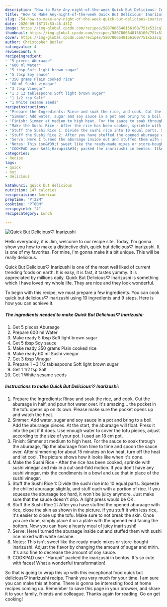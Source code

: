 ```yaml
---
description: "How to Make Any-night-of-the-week Quick But Delicious♡ Inarizushi"
title: "How to Make Any-night-of-the-week Quick But Delicious♡ Inarizushi"
slug: 754-how-to-make-any-night-of-the-week-quick-but-delicious-inarizushi
date: 2020-09-18T17:53:46.431Z
image: https://img-global.cpcdn.com/recipes/5807806648156160/751x532cq70/quick-but-delicious♡-inarizushi-recipe-main-photo.jpg
thumbnail: https://img-global.cpcdn.com/recipes/5807806648156160/751x532cq70/quick-but-delicious♡-inarizushi-recipe-main-photo.jpg
cover: https://img-global.cpcdn.com/recipes/5807806648156160/751x532cq70/quick-but-delicious♡-inarizushi-recipe-main-photo.jpg
author: Christopher Butler
ratingvalue: 4
reviewcount: 6
recipeingredient:
- "5 pieces Aburaage"
- "600 ml Water"
- "5 tbsp Soft light brown sugar"
- "5 tbsp Soy sauce"
- "350 grams Plain cooked rice"
- "60 ml Sushi vinegar"
- "3 tbsp Vinegar"
- "1 3 12 tablespoons Soft light brown sugar"
- "1 1/2 tsp Salt"
- "1 White sesame seeds"
recipeinstructions:
- "Prepare the Ingredients: Rinse and soak the rice, and cook. Cut the aburaage in half, and pour hot water over. It&#39;s amazing... the pocket in the tofu opens up on its own. Please make sure the pocket opens up and watch the heat."
- "Simmer: Add water, sugar and soy sauce in a pot and bring to a boil. Add the aburaage pieces. At the start, the aburaage will float. Press it into the pot if it does. Use enough water to cover the tofu pieces, adjust according to the size of your pot. I used an 18 cm pot."
- "Finish: Simmer at medium to high heat. For the sauce to soak through the aburaage, flip the aburaage from time to time and spoon the sauce over. After simmering for about 15 minutes on low heat, turn off the heat and let cool. The picture shows how it looks like when it&#39;s done."
- "Make the Sushi Rice - After the rice has been cooked, sprinkle with sushi vinegar and mix in a cut-and-fold motion. If you don&#39;t have any sushi vinegar, mix the condiments in a bowl and use that in place of the sushi vinegar."
- "Stuff the Sushi Rice 1: Divide the sushi rice into 10 equal parts. Squeeze the chilled aburaage slightly, and stuff each with a portion of rice. If you squeeze the aburaage too hard, it won&#39;t be juicy anymore. Just make sure that the sauce doesn&#39;t drip. A light press would be OK."
- "Stuff the Sushi Rice 2: After you have stuffed the opened aburaage with rice, close the skin as shown in the picture. If you stuff it with less rice, it&#39;s easier to close up the tofu. Make sure to not break the skin. Once you are done, simply place it on a plate with the opened end facing the bottom. Now you can have a hearty meal of juicy inari sushi!"
- "Serve: Here I turned the aburaage inside out and stuffed them with sushi rice mixed with white sesame."
- "Notes: This isn&#39;t sweet like the ready-made mixes or store-bought inarizushi. Adjust the flavor by changing the amount of sugar and mirin. It&#39;s also fine to decrease the amount of soy sauce."
- "COOKPAD user &#34;Harupii&#34; packed the inarizushi in bentos. It&#39;s so cute with faces! What a wonderful transformation!"
categories:
- Recipe
tags:
- quick
- but
- delicious

katakunci: quick but delicious 
nutrition: 147 calories
recipecuisine: American
preptime: "PT22M"
cooktime: "PT60M"
recipeyield: "4"
recipecategory: Lunch

---
```



![Quick But Delicious♡ Inarizushi](https://img-global.cpcdn.com/recipes/5807806648156160/751x532cq70/quick-but-delicious♡-inarizushi-recipe-main-photo.jpg)

Hello everybody, it is Jim, welcome to our recipe site. Today, I'm gonna show you how to make a distinctive dish, quick but delicious♡ inarizushi. It is one of my favorites. For mine, I'm gonna make it a bit unique. This will be really delicious.



Quick But Delicious♡ Inarizushi is one of the most well liked of current trending foods on earth. It is easy, it is fast, it tastes yummy. It is appreciated by millions daily. Quick But Delicious♡ Inarizushi is something which I have loved my whole life. They are nice and they look wonderful.


To begin with this recipe, we must prepare a few ingredients. You can cook quick but delicious♡ inarizushi using 10 ingredients and 9 steps. Here is how you can achieve it.

<!--inarticleads1-->

##### The ingredients needed to make Quick But Delicious♡ Inarizushi:

1. Get 5 pieces Aburaage
1. Prepare 600 ml Water
1. Make ready 5 tbsp Soft light brown sugar
1. Get 5 tbsp Soy sauce
1. Make ready 350 grams Plain cooked rice
1. Make ready 60 ml Sushi vinegar
1. Get 3 tbsp Vinegar
1. Prepare 1 ~3 1/2 tablespoons Soft light brown sugar
1. Get 1 1/2 tsp Salt
1. Get 1 White sesame seeds




<!--inarticleads2-->

##### Instructions to make Quick But Delicious♡ Inarizushi:

1. Prepare the Ingredients: Rinse and soak the rice, and cook. Cut the aburaage in half, and pour hot water over. It&#39;s amazing... the pocket in the tofu opens up on its own. Please make sure the pocket opens up and watch the heat.
1. Simmer: Add water, sugar and soy sauce in a pot and bring to a boil. Add the aburaage pieces. At the start, the aburaage will float. Press it into the pot if it does. Use enough water to cover the tofu pieces, adjust according to the size of your pot. I used an 18 cm pot.
1. Finish: Simmer at medium to high heat. For the sauce to soak through the aburaage, flip the aburaage from time to time and spoon the sauce over. After simmering for about 15 minutes on low heat, turn off the heat and let cool. The picture shows how it looks like when it&#39;s done.
1. Make the Sushi Rice - After the rice has been cooked, sprinkle with sushi vinegar and mix in a cut-and-fold motion. If you don&#39;t have any sushi vinegar, mix the condiments in a bowl and use that in place of the sushi vinegar.
1. Stuff the Sushi Rice 1: Divide the sushi rice into 10 equal parts. Squeeze the chilled aburaage slightly, and stuff each with a portion of rice. If you squeeze the aburaage too hard, it won&#39;t be juicy anymore. Just make sure that the sauce doesn&#39;t drip. A light press would be OK.
1. Stuff the Sushi Rice 2: After you have stuffed the opened aburaage with rice, close the skin as shown in the picture. If you stuff it with less rice, it&#39;s easier to close up the tofu. Make sure to not break the skin. Once you are done, simply place it on a plate with the opened end facing the bottom. Now you can have a hearty meal of juicy inari sushi!
1. Serve: Here I turned the aburaage inside out and stuffed them with sushi rice mixed with white sesame.
1. Notes: This isn&#39;t sweet like the ready-made mixes or store-bought inarizushi. Adjust the flavor by changing the amount of sugar and mirin. It&#39;s also fine to decrease the amount of soy sauce.
1. COOKPAD user &#34;Harupii&#34; packed the inarizushi in bentos. It&#39;s so cute with faces! What a wonderful transformation!




So that is going to wrap this up with this exceptional food quick but delicious♡ inarizushi recipe. Thank you very much for your time. I am sure you can make this at home. There is gonna be interesting food at home recipes coming up. Remember to save this page in your browser, and share it to your family, friends and colleague. Thanks again for reading. Go on get cooking!
